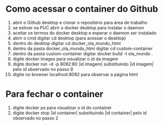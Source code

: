 # Como acessar o container do Github
1. abrir o Github desktop e clonar o repositório para área de trabalho
2. se estiver na PUC abrir o docker desktop para instalar o daemon
3. aceitar os termos do docker desktop e esperar o daemon ser instalado
4. abrir o cmd digitar cd desktop (para acessar o desktop)
5. dentro do desktop digitar cd docker_ola_mundo_html
6. dentro da pasta docker_ola_mundo_html digitar cd custom-container
7. dentro da pasta custom-container digitar docker build -t ola_mundo .
8. digite docker images para visualizar o id da imagem
9. digite docker run -d -p 8082:80 |id imagem| substituindo |id imagem| pelo id observado no passo 8
10. digite no browser localhost:8082 para observar a página html
# Para fechar o container
1. digite docker ps para visualizar o id do container
2. digite docker stop |id container| substituindo |id container| pelo id observado no passo 2

